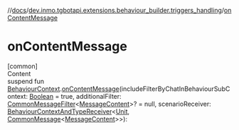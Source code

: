 //[docs](../../index.md)/[dev.inmo.tgbotapi.extensions.behaviour_builder.triggers_handling](index.md)/[onContentMessage](on-content-message.md)



# onContentMessage  
[common]  
Content  
suspend fun [BehaviourContext](../dev.inmo.tgbotapi.extensions.behaviour_builder/-behaviour-context/index.md).[onContentMessage](on-content-message.md)(includeFilterByChatInBehaviourSubContext: [Boolean](https://kotlinlang.org/api/latest/jvm/stdlib/kotlin/-boolean/index.html) = true, additionalFilter: [CommonMessageFilter](index.md#%5Bdev.inmo.tgbotapi.extensions.behaviour_builder.triggers_handling%2FCommonMessageFilter%2F%2F%2FPointingToDeclaration%2F%5D%2FClasslikes%2F625018081)<[MessageContent](../dev.inmo.tgbotapi.types.message.content.abstracts/-message-content/index.md)>? = null, scenarioReceiver: [BehaviourContextAndTypeReceiver](../dev.inmo.tgbotapi.extensions.behaviour_builder/index.md#%5Bdev.inmo.tgbotapi.extensions.behaviour_builder%2FBehaviourContextAndTypeReceiver%2F%2F%2FPointingToDeclaration%2F%5D%2FClasslikes%2F625018081)<[Unit](https://kotlinlang.org/api/latest/jvm/stdlib/kotlin/-unit/index.html), [CommonMessage](../dev.inmo.tgbotapi.types.message.abstracts/-common-message/index.md)<[MessageContent](../dev.inmo.tgbotapi.types.message.content.abstracts/-message-content/index.md)>>):   



